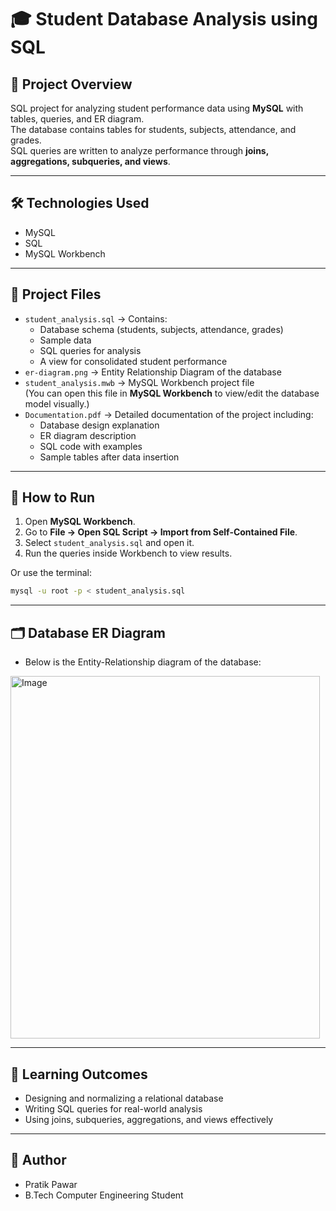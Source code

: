 # 🎓 Student Database Analysis using SQL

## 📌 Project Overview
SQL project for analyzing student performance data using **MySQL** with tables, queries, and ER diagram.  
The database contains tables for students, subjects, attendance, and grades.  
SQL queries are written to analyze performance through **joins, aggregations, subqueries, and views**.

---

## 🛠️ Technologies Used
- MySQL
- SQL
- MySQL Workbench

---

## 📂 Project Files
- `student_analysis.sql` → Contains:
  - Database schema (students, subjects, attendance, grades)
  - Sample data
  - SQL queries for analysis
  - A view for consolidated student performance
- `er-diagram.png` → Entity Relationship Diagram of the database
- `student_analysis.mwb` → MySQL Workbench project file  
  (You can open this file in **MySQL Workbench** to view/edit the database model visually.)
- `Documentation.pdf` → Detailed documentation of the project including:
  - Database design explanation
  - ER diagram description
  - SQL code with examples
  - Sample tables after data insertion


---

## 🚀 How to Run
1. Open **MySQL Workbench**.
2. Go to **File → Open SQL Script → Import from Self-Contained File**.
3. Select `student_analysis.sql` and open it.
4. Run the queries inside Workbench to view results.

Or use the terminal:
```bash
mysql -u root -p < student_analysis.sql

```
---
## 🗂️ Database ER Diagram

- Below is the Entity-Relationship diagram of the database:
<img width="495" height="580" alt="Image" src="https://github.com/user-attachments/assets/5d84623e-feba-4a7b-91eb-a4bf59ee4369" />

---
## 📖 Learning Outcomes

- Designing and normalizing a relational database
- Writing SQL queries for real-world analysis
- Using joins, subqueries, aggregations, and views effectively
---
## 👤 Author
- Pratik Pawar
- B.Tech Computer Engineering Student
